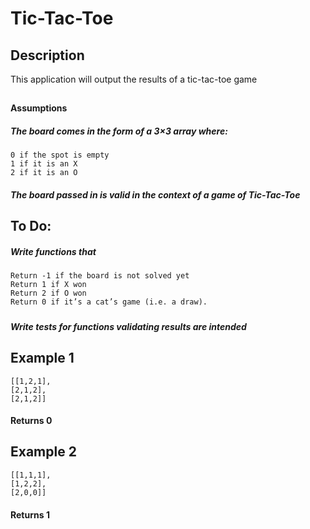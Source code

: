 # Tic-Tac-Toe

## Description
This application will output the results of a tic-tac-toe game
## 
#### Assumptions
##### The board comes in the form of a 3×3 array where:
    0 if the spot is empty
    1 if it is an X
    2 if it is an O
##### The board passed in is valid in the context of a game of Tic-Tac-Toe

## To Do:
##### Write functions that
    Return -1 if the board is not solved yet
    Return 1 if X won
    Return 2 if O won
    Return 0 if it’s a cat’s game (i.e. a draw).
##### 

##### Write tests for functions validating results are intended

## Example 1
    [[1,2,1],
    [2,1,2],
    [2,1,2]]
#### Returns 0

## Example 2
    [[1,1,1],
    [1,2,2],
    [2,0,0]]
#### Returns 1